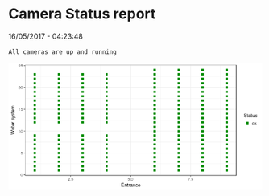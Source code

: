 Camera Status report
================
16/05/2017 - 04:23:48

    All cameras are up and running

![](camreport_files/figure-markdown_github/unnamed-chunk-2-1.png)
